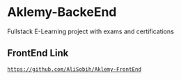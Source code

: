 # Aklemy-BackeEnd
Fullstack E-Learning project with exams and certifications 

## FrontEnd Link
<a href= "https://github.com/AliSobih/Aklemy-FrontEnd">`https://github.com/AliSobih/Aklemy-FrontEnd` </a>
